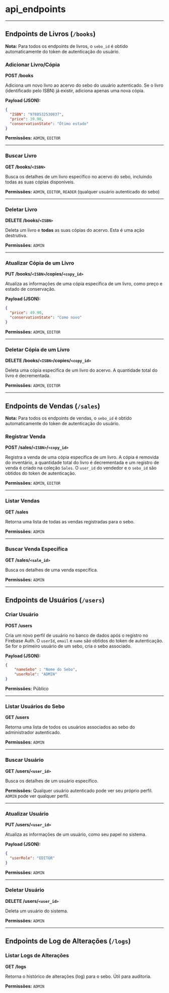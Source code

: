 # api_endpoints
---

## Endpoints de Livros (`/books`)

**Nota:** Para todos os endpoints de livros, o `sebo_id` é obtido automaticamente do token de autenticação do usuário.

### Adicionar Livro/Cópia
**POST /books**

Adiciona um novo livro ao acervo do sebo do usuário autenticado. Se o livro (identificado pelo ISBN) já existir, adiciona apenas uma nova cópia.

**Payload (JSON):**
```json
{
  "ISBN": "9788532530837",
  "price": 39.90,
  "conservationState": "Ótimo estado"
}
```

**Permissões:** `ADMIN`, `EDITOR`

---

### Buscar Livro
**GET /books/`<ISBN>`**

Busca os detalhes de um livro específico no acervo do sebo, incluindo todas as suas cópias disponíveis.

**Permissões:** `ADMIN`, `EDITOR`, `READER` (qualquer usuário autenticado do sebo)

---

### Deletar Livro
**DELETE /books/`<ISBN>`**

Deleta um livro e **todas** as suas cópias do acervo. Esta é uma ação destrutiva.

**Permissões:** `ADMIN`

---

### Atualizar Cópia de um Livro
**PUT /books/`<ISBN>`/copies/`<copy_id>`**

Atualiza as informações de uma cópia específica de um livro, como preço e estado de conservação.

**Payload (JSON):**
```json
{
  "price": 49.90,
  "conservationState": "Como novo"
}
```

**Permissões:** `ADMIN`, `EDITOR`

---

### Deletar Cópia de um Livro
**DELETE /books/`<ISBN>`/copies/`<copy_id>`**

Deleta uma cópia específica de um livro do acervo. A quantidade total do livro é decrementada.

**Permissões:** `ADMIN`, `EDITOR`

---

## Endpoints de Vendas (`/sales`)

**Nota:** Para todos os endpoints de vendas, o `sebo_id` é obtido automaticamente do token de autenticação do usuário.

### Registrar Venda
**POST /sales/`<ISBN>`/`<copy_id>`**

Registra a venda de uma cópia específica de um livro. A cópia é removida do inventário, a quantidade total do livro é decrementada e um registro de venda é criado na coleção `Sales`. O `user_id` do vendedor e o `sebo_id` são obtidos do token de autenticação.

**Permissões:** `ADMIN`, `EDITOR`

---

### Listar Vendas
**GET /sales**

Retorna uma lista de todas as vendas registradas para o sebo.

**Permissões:** `ADMIN`

---

### Buscar Venda Específica
**GET /sales/`<sale_id>`**

Busca os detalhes de uma venda específica.

**Permissões:** `ADMIN`

---

## Endpoints de Usuários (`/users`)

### Criar Usuário
**POST /users**
 
Cria um novo perfil de usuário no banco de dados após o registro no Firebase Auth. O `userId`, `email` e `name` são obtidos do token de autenticação. Se for o primeiro usuário de um sebo, cria o sebo associado.

**Payload (JSON):**
```json
{
    "nameSebo" : "Nome do Sebo",
    "userRole": "ADMIN"
}
```

**Permissões:** Público

---

### Listar Usuários do Sebo
**GET /users**

Retorna uma lista de todos os usuários associados ao sebo do administrador autenticado.

**Permissões:** `ADMIN`

---

### Buscar Usuário
**GET /users/`<user_id>`**

Busca os detalhes de um usuário específico.

**Permissões:** Qualquer usuário autenticado pode ver seu próprio perfil. `ADMIN` pode ver qualquer perfil.

---
### Atualizar Usuário
**PUT /users/`<user_id>`**

Atualiza as informações de um usuário, como seu papel no sistema.

**Payload (JSON):**
```json
{
  "userRole": "EDITOR"
}
```

**Permissões:** `ADMIN`

---

### Deletar Usuário
**DELETE /users/`<user_id>`**

Deleta um usuário do sistema.

**Permissões:** `ADMIN`

---

## Endpoints de Log de Alterações (`/logs`)

### Listar Logs de Alterações
**GET /logs**

Retorna o histórico de alterações (log) para o sebo. Útil para auditoria.

**Permissões:** `ADMIN`
